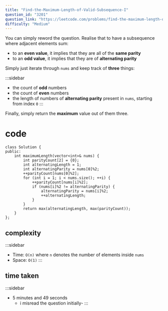 ```yaml
---
title: "Find-the-Maximum-Length-of-Valid-Subsequence-I"
question_id: "3201"
question_link: "https://leetcode.com/problems/find-the-maximum-length-of-valid-subsequence-i/"
difficulty: "Medium"
---
```


You can simply reword the question. Realise that to have a subsequence where adjacent elements sum:

- to an **even value**, it implies that they are all of the **same parity**
- to an **odd value**, it implies that they are of **alternating parity** 

Simply just iterate through `nums` and keep track of **three** things:

:::sidebar
- the count of **odd** numbers
- the count of **even** numbers
- the length of numbers of **alternating parity** present in `nums`, starting from index `0`
:::

Finally, simply return the **maximum** value out of them three.

# cod<span>e</span>

```{.cpp}
class Solution {
public:
    int maximumLength(vector<int>& nums) {
        int parityCount[2] = {0};
        int alternatingLength = 1;
        int alternatingParity = nums[0]%2;
        ++parityCount[nums[0]%2];
        for (int i = 1; i < nums.size(); ++i) {
            ++parityCount[nums[i]%2];
            if (nums[i]%2 != alternatingParity) {
                alternatingParity = nums[i]%2;
                ++alternatingLength;
            }
        }
        return max(alternatingLength, max(parityCount));
    }
};
```

## complexit<span>y</span>

:::sidebar
- Time: `O(n)` where `n` denotes the number of elements inside `nums`
- Space: `O(1)`
:::

## time take<span>n</span>

:::sidebar
- 5 minutes and 49 seconds
    - i misread the question initially-
:::
